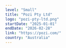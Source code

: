 ```yaml
---
level: "Small"
title: "Pozi Pty Ltd"
logo: "pozi-pty-ltd.png"
startDate: "2025-01-01"
endDate: "2026-02-28"
link: "https://pozi.com/"
country: "Australia"
---
```

